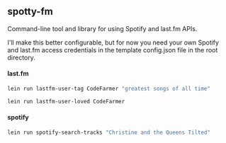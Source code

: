 spotty-fm
---------

Command-line tool and library for using Spotify and last.fm APIs.

I'll make this better configurable, but for now you need your own
Spotify and last.fm access credentials in the template config.json
file in the root directory.

#### last.fm

```bash
lein run lastfm-user-tag CodeFarmer "greatest songs of all time"
```

```bash
lein run lastfm-user-loved CodeFarmer
```

#### spotify

```bash
lein run spotify-search-tracks "Christine and the Queens Tilted"
```
